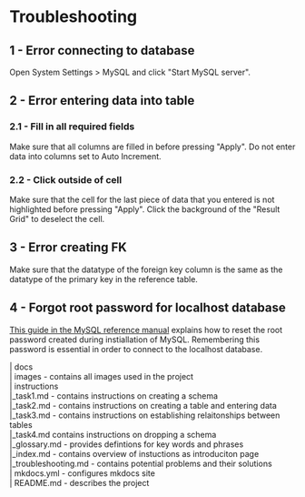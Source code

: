 # **Troubleshooting**

## **1 - Error connecting to database**

Open System Settings > MySQL and click "Start MySQL server".

## **2 - Error entering data into table**

### **2.1 - Fill in all required fields**

Make sure that all columns are filled in before pressing "Apply". Do not enter data into columns set to Auto Increment.

### **2.2 - Click outside of cell**

Make sure that the cell for the last piece of data that you entered is not highlighted before pressing "Apply". Click the background of the "Result Grid" to deselect the cell.

## **3 - Error creating FK**

Make sure that the datatype of the foreign key column is the same as the datatype of the primary key in the reference table.

## **4 - Forgot root password for localhost database**

[This guide in the MySQL reference manual](https://dev.mysql.com/doc/refman/8.0/en/resetting-permissions.html) explains how to reset the root password created during instiallation of MySQL. Remembering this password is essential in order to connect to the localhost database.

 | docs  
  | images - contains all images used in the project  
  | instructions  
  |\_task1.md - contains instructions on creating a schema  
  |\_task2.md - contains instructions on creating a table and entering data  
  |\_task3.md - contains instructions on establishing relaitonships between tables  
  |\_task4.md contains instructions on dropping a schema  
 |\_glossary.md - provides defintions for key words and phrases  
 |\_index.md - contains overview of instuctions as introduciton page  
 |\_troubleshooting.md - contains potential problems and their solutions  
| mkdocs.yml - configures mkdocs site  
| README.md - describes the project  
